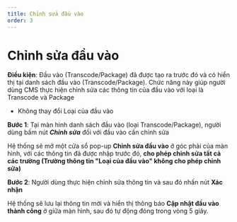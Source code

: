 ```yaml
---
title: Chỉnh sửa đầu vào
order: 3
---
```


# Chỉnh sửa đầu vào

**Điều kiện**: Đầu vào (Transcode/Package) đã được tạo ra trước đó và có hiển thị tại danh sách đầu vào (Transcode/Package). Chức năng này giúp người dùng CMS thực hiện chỉnh sửa các thông tin của đầu vào với loại là Transcode và Package

- Không thay đổi Loại của đầu vào

**Bước 1**: Tại màn hình danh sách đầu vào (loại Transcode/Package), người dùng bấm nút _**Chỉnh sửa**_ đối với đầu vào cần chỉnh sửa

Hệ thống sẽ mở một cửa sổ pop-up **Chỉnh sửa đầu vào** ở góc phải của màn hình, với các thông tin đã được nhập trước đó, **cho phép chỉnh sửa tất cả các trường (Trường thông tin "Loại của đầu vào" không cho phép chỉnh sửa)**

**Bước 2**: Người dùng thực hiện chỉnh sửa thông tin và sau đó nhấn nút **Xác nhận**

Hệ thống sẽ lưu lại thông tin mới và hiển thị thông báo **Cập nhật đầu vào thành công** ở giữa màn hình, sau đó tự động đóng trong vòng 5 giây.
